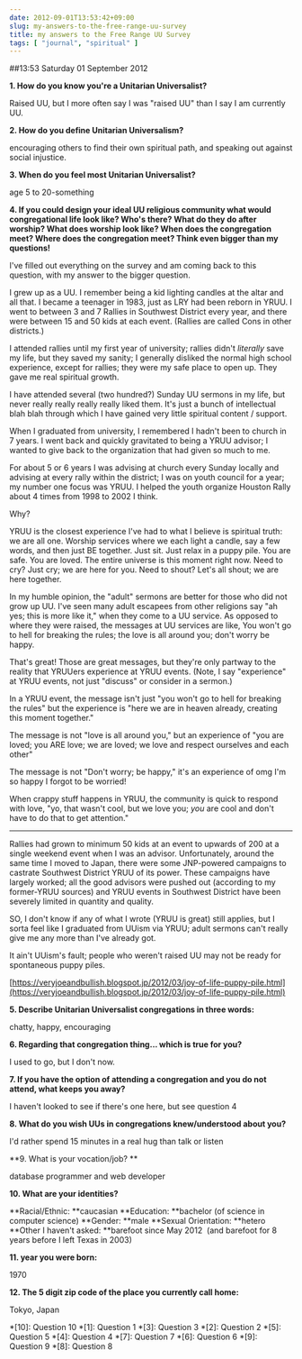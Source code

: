 ```yaml
---
date: 2012-09-01T13:53:42+09:00
slug: my-answers-to-the-free-range-uu-survey
title: my answers to the Free Range UU Survey
tags: [ "journal", "spiritual" ]
---
```


##13:53 Saturday 01 September 2012

**1. How do you know you're a Unitarian Universalist?**

Raised UU, but I more often say I was "raised UU" than I say I am currently UU.

**2. How do you define Unitarian Universalism?**

encouraging others to find their own spiritual path, and speaking out against social injustice.

**3. When do you feel most Unitarian Universalist?**

age 5 to 20-something

**4. If you could design your ideal UU religious community what would congregational life look like? Who's there? What do they do after worship? What does worship look like? When does the congregation meet? Where does the congregation meet? Think even bigger than my questions!**

I've filled out everything on the survey and am coming back to this question, with my answer to the bigger question.

I grew up as a UU. I remember being a kid lighting candles at the altar and all that. I became a teenager in 1983, just as LRY had been reborn in YRUU. I went to between 3 and 7 Rallies in Southwest District every year, and there were between 15 and 50 kids at each event. (Rallies are called Cons in other districts.)

I attended rallies until my first year of university; rallies didn't *literally* save my life, but they saved my sanity; I generally disliked the normal high school experience, except for rallies; they were my safe place to open up. They gave me real spiritual growth.

I have attended several (two hundred?) Sunday UU sermons in my life, but never really really really really liked them. It's just a bunch of intellectual blah blah through which I have gained very little spiritual content / support.

When I graduated from university, I remembered I hadn't been to church in 7 years. I went back and quickly gravitated to being a YRUU advisor; I wanted to give back to the organization that had given so much to me.

For about 5 or 6 years I was advising at church every Sunday locally and advising at every rally within the district; I was on youth council for a year; my number one focus was YRUU. I helped the youth organize Houston Rally about 4 times from 1998 to 2002 I think.

Why?

YRUU is the closest experience I've had to what I believe is spiritual truth: we are all one. Worship services where we each light a candle, say a few words, and then just BE together. Just sit. Just relax in a puppy pile. You are safe. You are loved. The entire universe is this moment right now. Need to cry? Just cry; we are here for you. Need to shout? Let's all shout; we are here together.

In my humble opinion, the "adult" sermons are better for those who did not grow up UU. I've seen many adult escapees from other religions say "ah yes; this is more like it," when they come to a UU service. As opposed to where they were raised, the messages at UU services are like, You won't go to hell for breaking the rules; the love is all around you; don't worry be happy.

That's great! Those are great messages, but they're only partway to the reality that YRUUers experience at YRUU events. (Note, I say "experience" at YRUU events, not just "discuss" or consider in a sermon.)

In a YRUU event, the message isn't just "you won't go to hell for breaking the rules" but the experience is "here we are in heaven already, creating this moment together."

The message is not "love is all around you," but an experience of "you are loved; you ARE love; we are loved; we love and respect ourselves and each other"

The message is not "Don't worry; be happy," it's an experience of omg I'm so happy I forgot to be worried!

When crappy stuff happens in YRUU, the community is quick to respond with love, "yo, that wasn't cool, but we love you; *you* are cool and don't have to do that to get attention."

- - - -

Rallies had grown to minimum 50 kids at an event to upwards of 200 at a single weekend event when I was an advisor. Unfortunately, around the same time I moved to Japan, there were some JNP-powered campaigns to castrate Southwest District YRUU of its power. These campaigns have largely worked; all the good advisors were pushed out (according to my former-YRUU sources) and YRUU events in Southwest District have been severely limited in quantity and quality.

SO, I don't know if any of what I wrote (YRUU is great) still applies, but I sorta feel like I graduated from UUism via YRUU; adult sermons can't really give me any more than I've already got.

It ain't UUism's fault; people who weren't raised UU may not be ready for spontaneous puppy piles.

[https://veryjoeandbullish.blogspot.jp/2012/03/joy-of-life-puppy-pile.html](https://veryjoeandbullish.blogspot.jp/2012/03/joy-of-life-puppy-pile.html)

**5. Describe Unitarian Universalist congregations in three words:**

chatty, happy, encouraging

**6. Regarding that congregation thing... which is true for you?**

I used to go, but I don't now.

**7. If you have the option of attending a congregation and you do not attend, what keeps you away?**

I haven't looked to see if there's one here, but see question 4

**8. What do you wish UUs in congregations knew/understood about you?**

I'd rather spend 15 minutes in a real hug than talk or listen

**9. What is your vocation/job? **

database programmer and web developer

**10. What are your identities?**

**Racial/Ethnic: **caucasian
**Education: **bachelor (of science in computer science)
**Gender: **male
**Sexual Orientation: **hetero
**Other I haven't asked: **barefoot since May 2012  (and barefoot for 8 years before I left Texas in 2003)

**11. year you were born:**

1970

**12. The 5 digit zip code of the place you currently call home:**

Tokyo, Japan




  *[10]: Question 10
  *[1]: Question 1
  *[3]: Question 3
  *[2]: Question 2
  *[5]: Question 5
  *[4]: Question 4
  *[7]: Question 7
  *[6]: Question 6
  *[9]: Question 9
  *[8]: Question 8
